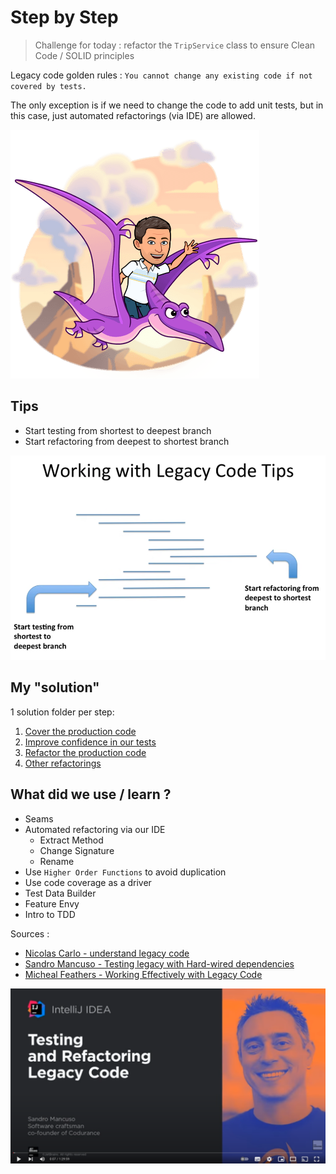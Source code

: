 # Step by Step
> Challenge for today : refactor the `TripService` class to ensure Clean Code / SOLID principles

Legacy code golden rules :
`You cannot change any existing code if not covered by tests.`

The only exception is if we need to change the code to add unit tests, but in this case, just automated refactorings (via IDE) are allowed.

![Legacy code refactoring](../img/legacy-code-refactoring.png)

## Tips
- Start testing from shortest to deepest branch
- Start refactoring from deepest to shortest branch

![Working with Legacy Code Tips](../img/tips.png)

## My "solution"
1 solution folder per step:
1. [Cover the production code](steps/1.cover-the-code.md)
2. [Improve confidence in our tests](steps/2.mutate-some-code.md)
3. [Refactor the production code](steps/3.refactoring.md)
4. [Other refactorings](steps/4.other-refactorings.md)

## What did we use / learn ?
- Seams
- Automated refactoring via our IDE
  - Extract Method
  - Change Signature
  - Rename
- Use `Higher Order Functions` to avoid duplication
- Use code coverage as a driver
- Test Data Builder
- Feature Envy
- Intro to TDD

Sources : 
- [Nicolas Carlo - understand legacy code](https://understandlegacycode.com/blog/key-points-of-working-effectively-with-legacy-code/#identify-seams-to-break-your-code-dependencies)
- [Sandro Mancuso - Testing legacy with Hard-wired dependencies](https://www.codurance.com/publications/2011/07/16/testing-legacy-hard-wired-dependencies)
- [Micheal Feathers - Working Effectively with Legacy Code](https://www.oreilly.com/library/view/working-effectively-with/0131177052/)

<a href="https://youtu.be/LSqbXorkyfQ" rel="Sandro's video">![Sandro's video](../img/video.png)</a>
